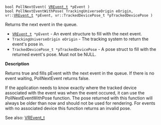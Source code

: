 `bool PollNextEvent( `[`VREvent_t`](https://github.com/ValveSoftware/openvr/wiki/VREvent_t)` *pEvent )`<br>
`bool PollNextEventWithPose( TrackingUniverseOrigin eOrigin, vr::`[`VREvent_t`](https://github.com/ValveSoftware/openvr/wiki/VREvent_t)` *pEvent, vr::TrackedDevicePose_t *pTrackedDevicePose )`

Returns the next event in the queue.

* [`VREvent_t`](https://github.com/ValveSoftware/openvr/wiki/VREvent_t)` *pEvent` - An event structure to fill with the next event.
* `TrackingUniverseOrigin eOrigin` - The tracking system to return the event's pose in.
* `TrackedDevicePose_t *pTrackedDevicePose` - A pose struct to fill with the returned event's pose. Must not be NULL.

**Description**

Returns true and fills pEvent with the next event in the queue. If there is no event waiting, PollNextEvent returns false.

If the application needs to know exactly where the tracked device associated with the event was when the event occured, it can use the PollNextEventWithPose function. The pose returned with this function will always be older than now and should not be used for rendering. For events with no associated device this function returns an invalid pose. 

See also: [VREvent_t](https://github.com/ValveSoftware/openvr/wiki/VREvent_t)
